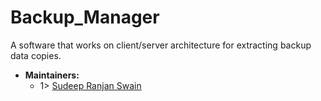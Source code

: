 # Backup_Manager
A software that works on client/server architecture for extracting backup data copies.
- **Maintainers:**
  - 1> [Sudeep Ranjan Swain](https://github.com/Sudeep25022000)
